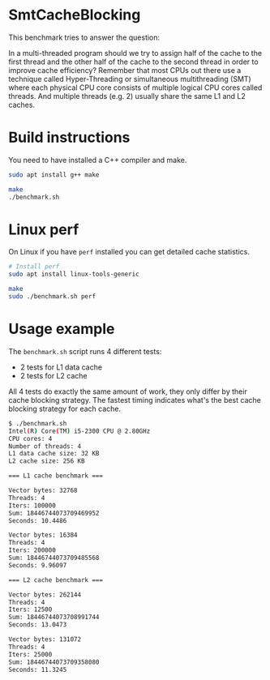 # SmtCacheBlocking

This benchmark tries to answer the question:

In a multi-threaded program should we try to assign half of the cache
to the first thread and the other half of the cache to the second thread
in order to improve cache efficiency? Remember that most CPUs out there
use a technique called Hyper-Threading or simultaneous multithreading
(SMT) where each physical CPU core consists of multiple logical CPU cores
called threads. And multiple threads (e.g. 2) usually share the same L1
and L2 caches.

# Build instructions

You need to have installed a C++ compiler and make.

```bash
sudo apt install g++ make

make
./benchmark.sh
```

# Linux perf

On Linux if you have ```perf``` installed you can get detailed
cache statistics.

```bash
# Install perf
sudo apt install linux-tools-generic

make
sudo ./benchmark.sh perf
```

# Usage example

The ```benchmark.sh``` script runs 4 different tests:

* 2 tests for L1 data cache
* 2 tests for L2 cache

All 4 tests do exactly the same amount of work, they
only differ by their cache blocking strategy. The fastest
timing indicates what's the best cache blocking strategy
for each cache.


```bash
$ ./benchmark.sh 
Intel(R) Core(TM) i5-2300 CPU @ 2.80GHz
CPU cores: 4
Number of threads: 4
L1 data cache size: 32 KB
L2 cache size: 256 KB

=== L1 cache benchmark ===

Vector bytes: 32768
Threads: 4
Iters: 100000
Sum: 18446744073709469952
Seconds: 10.4486

Vector bytes: 16384
Threads: 4
Iters: 200000
Sum: 18446744073709485568
Seconds: 9.96097

=== L2 cache benchmark ===

Vector bytes: 262144
Threads: 4
Iters: 12500
Sum: 18446744073708991744
Seconds: 13.0473

Vector bytes: 131072
Threads: 4
Iters: 25000
Sum: 18446744073709358080
Seconds: 11.3245
```
